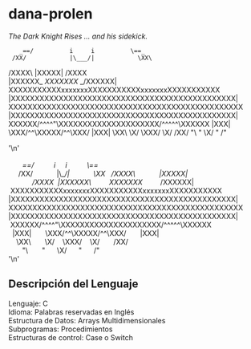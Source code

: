 dana-prolen
===========

<i>The Dark Knight Rises ... and his sidekick.</i><br/>


       _==/          i     i          \==_
     /XX/            |\___/|            \XX\
   /XXXX\            |XXXXX|            /XXXX\
  |XXXXXX\_         _XXXXXXX_         _/XXXXXX|
 XXXXXXXXXXXxxxxxxxXXXXXXXXXXXxxxxxxxXXXXXXXXXXX
|XXXXXXXXXXXXXXXXXXXXXXXXXXXXXXXXXXXXXXXXXXXXXXX|
XXXXXXXXXXXXXXXXXXXXXXXXXXXXXXXXXXXXXXXXXXXXXXXXX
|XXXXXXXXXXXXXXXXXXXXXXXXXXXXXXXXXXXXXXXXXXXXXXX|
 XXXXXX/^^^^"\XXXXXXXXXXXXXXXXXXXXX/^^^^^\XXXXXX
  |XXX|       \XXX/^^\XXXXX/^^\XXX/       |XXX|
    \XX\       \X/    \XXX/    \X/       /XX/
       "\       "      \X/      "      /"

'\n\'<br/><br/>&nbsp;&nbsp;&nbsp;&nbsp;&nbsp;&nbsp;&nbsp;_==/&nbsp;&nbsp;&nbsp;&nbsp;&nbsp;&nbsp;&nbsp;&nbsp;&nbsp;&nbsp;i&nbsp;&nbsp;&nbsp;&nbsp;&nbsp;i&nbsp;&nbsp;&nbsp;&nbsp;&nbsp;&nbsp;&nbsp;&nbsp;&nbsp;&nbsp;&#92;==_<br/>&nbsp;&nbsp;&nbsp;&nbsp;&nbsp;/XX/&nbsp;&nbsp;&nbsp;&nbsp;&nbsp;&nbsp;&nbsp;&nbsp;&nbsp;&nbsp;&nbsp;&nbsp;|&#92;___/|&nbsp;&nbsp;&nbsp;&nbsp;&nbsp;&nbsp;&nbsp;&nbsp;&nbsp;&nbsp;&nbsp;&nbsp;&#92;XX&nbsp;&nbsp;&nbsp;/XXXX&#92;&nbsp;&nbsp;&nbsp;&nbsp;&nbsp;&nbsp;&nbsp;&nbsp;&nbsp;&nbsp;&nbsp;&nbsp;|XXXXX|&nbsp;&nbsp;&nbsp;&nbsp;&nbsp;&nbsp;&nbsp;&nbsp;&nbsp;&nbsp;&nbsp;&nbsp;/XXXX&nbsp;&nbsp;|XXXXXX&#92;_&nbsp;&nbsp;&nbsp;&nbsp;&nbsp;&nbsp;&nbsp;&nbsp;&nbsp;_XXXXXXX_&nbsp;&nbsp;&nbsp;&nbsp;&nbsp;&nbsp;&nbsp;&nbsp;&nbsp;_/XXXXXX|<br/>&nbsp;XXXXXXXXXXXxxxxxxxXXXXXXXXXXXxxxxxxxXXXXXXXXXXX<br/>|XXXXXXXXXXXXXXXXXXXXXXXXXXXXXXXXXXXXXXXXXXXXXXX|<br/>XXXXXXXXXXXXXXXXXXXXXXXXXXXXXXXXXXXXXXXXXXXXXXXXX<br/>|XXXXXXXXXXXXXXXXXXXXXXXXXXXXXXXXXXXXXXXXXXXXXXX|<br/>&nbsp;XXXXXX/^^^^"&#92;XXXXXXXXXXXXXXXXXXXXX/^^^^^&#92;XXXXXX<br/>&nbsp;&nbsp;|XXX|&nbsp;&nbsp;&nbsp;&nbsp;&nbsp;&nbsp;&nbsp;&#92;XXX/^^&#92;XXXXX/^^&#92;XXX/&nbsp;&nbsp;&nbsp;&nbsp;&nbsp;&nbsp;&nbsp;|XXX|<br/>&nbsp;&nbsp;&nbsp;&nbsp;&#92;XX&#92;&nbsp;&nbsp;&nbsp;&nbsp;&nbsp;&nbsp;&nbsp;&#92;X/&nbsp;&nbsp;&nbsp;&nbsp;&#92;XXX/&nbsp;&nbsp;&nbsp;&nbsp;&#92;X/&nbsp;&nbsp;&nbsp;&nbsp;&nbsp;&nbsp;&nbsp;/XX/<br/>&nbsp;&nbsp;&nbsp;&nbsp;&nbsp;&nbsp;&nbsp;"&#92;&nbsp;&nbsp;&nbsp;&nbsp;&nbsp;&nbsp;&nbsp;"&nbsp;&nbsp;&nbsp;&nbsp;&nbsp;&nbsp;&#92;X/&nbsp;&nbsp;&nbsp;&nbsp;&nbsp;&nbsp;"&nbsp;&nbsp;&nbsp;&nbsp;&nbsp;&nbsp;/"<br/>\'\n'


Descripción del Lenguaje<br/>
------------------------
Lenguaje: C<br/>
Idioma: Palabras reservadas en Inglés<br/>
Estructura de Datos: Arrays Multidimensionales<br/>
Subprogramas: Procedimientos<br/>
Estructuras de control: Case o Switch<br/>
